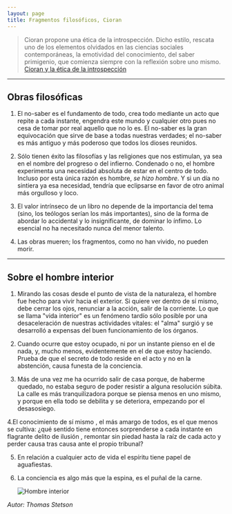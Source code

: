 ```yaml
---
layout: page
title: Fragmentos filosóficos, Cioran
---
```

>Cioran propone una ética de la introspección. Dicho estilo, rescata uno de los elementos olvidados en las ciencias sociales contemporáneas, la emotividad del conocimiento, del saber primigenio, que comienza siempre con la reflexión sobre uno mismo.  [Cioran y la ética de la introspección](http://www.scielo.org.mx/scielo.phpscript=sci_arttext&pid=S1870-00632005000200006)

***

## Obras filosóficas

1. El no-saber es el fundamento de todo, crea todo mediante un acto que repite a cada instante, engendra este mundo y cualquier otro pues no cesa de tomar por real aquello que no lo es. El no-saber es la gran equivocación que sirve de base a todas nuestras verdades; el no-saber es más antiguo y más poderoso que todos los dioses reunidos.

2. Sólo tienen éxito las filosofías y las religiones que nos estimulan, ya sea en el nombre del progreso o del infierno. Condenado o no, el hombre experimenta una necesidad absoluta de estar en el centro de todo. Incluso por esta única razón es hombre, *se hizo hombre*. Y si un día no sintiera ya esa necesidad, tendría que eclipsarse en favor de otro animal más orgulloso y loco. 

3. El valor intrínseco de un libro no depende de la importancia del tema (sino, los teólogos serían los más importantes), sino de la forma de abordar lo accidental y lo insignificante, de dominar lo ínfimo. Lo esencial no ha necesitado nunca del menor talento. 

4. Las obras mueren; los fragmentos, como no han vivido, no pueden morir. 

***

## Sobre el hombre interior

1. Mirando las cosas desde el punto de vista de la naturaleza, el hombre fue hecho para vivir hacia el exterior. Si quiere ver dentro de sí mismo, debe cerrar los ojos, renunciar a la acción, salir de la corriente. Lo que se llama "vida interior" es un fenómeno tardío sólo posible por una desaceleración de nuestras actividades vitales: el "alma" surgió y se desarrolló a expensas del buen funcionamiento de los órganos. 
  
2. Cuando ocurre que estoy ocupado, ni por un instante pienso en el <sentido> de nada, y, mucho menos, evidentemente en el de que estoy haciendo. Prueba de que el secreto de todo reside en el acto y no en la abstención, causa funesta de la conciencia.
  
3. Más de una vez me ha ocurrido salir de casa porque, de haberme quedado, no estaba seguro de poder resistir a alguna resolución súbita. La calle es más tranquilizadora porque se piensa menos en uno mismo, y porque en ella todo se debilita y se deteriora, empezando por el desasosiego. 
  
4.El conocimiento de sí mismo , el más amargo de todos, es el que menos se cultiva: ¿qué sentido tiene entonces sorprenderse a cada instante en flagrante delito de ilusión , remontar sin piedad hasta la raíz de cada acto y perder causa tras causa ante el propio tribunal?
  
5. En relación a cualquier acto de vida el espíritu tiene papel de aguafiestas.
  
6. La conciencia es algo más que la espina, es el puñal de la carne.
  
   ![Hombre interior](https://user-images.githubusercontent.com/89622261/145500032-4b30f6c2-88bd-4c8b-8cee-daefb4681ef3.jpg)
   
  *Autor: Thomas Stetson* 

  

